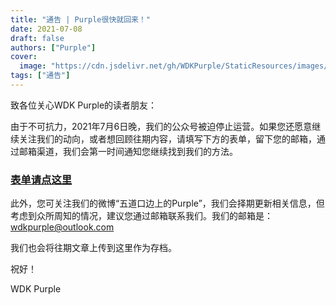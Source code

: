 ```yaml
---
title: "通告 | Purple很快就回来！"
date: 2021-07-08
draft: false
authors: ["Purple"]
cover:
  image: "https://cdn.jsdelivr.net/gh/WDKPurple/StaticResources/images/20210708_banner.png"
tags: ["通告"]
---
```


致各位关心WDK Purple的读者朋友：

由于不可抗力，2021年7月6日晚，我们的公众号被迫停止运营。如果您还愿意继续关注我们的动向，或者想回顾往期内容，请填写下方的表单，留下您的邮箱，通过邮箱渠道，我们会第一时间通知您继续找到我们的方法。

### [表单请点这里](https://forms.office.com/Pages/ResponsePage.aspx?id=DQSIkWdsW0yxEjajBLZtrQAAAAAAAAAAAAN__jVXv25UOFpGWlZIRldIMFhFUDdIOU1BWVZKM0hEMy4u)

此外，您可关注我们的微博“五道口边上的Purple”，我们会择期更新相关信息，但考虑到众所周知的情况，建议您通过邮箱联系我们。我们的邮箱是：[wdkpurple@outlook.com](mailto:wdkpurple@outlook.com)

我们也会将往期文章上传到这里作为存档。

祝好！

WDK Purple